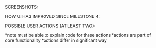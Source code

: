 SCREENSHOTS:





HOW UI HAS IMPROVED SINCE MILESTONE 4:





POSSIBLE USER ACTIONS (AT LEAST TWO):

*note must be able to explain code for these actions
*actions are part of core functionality
*actions differ in significant way
